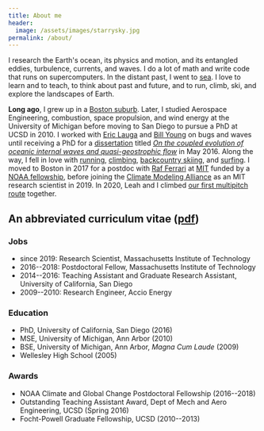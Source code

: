 ```yaml
---
title: About me
header:
  image: /assets/images/starrysky.jpg
permalink: /about/
---
```


I research the Earth's ocean, its physics and motion, and
its entangled eddies, turbulence, currents, and waves.
I do a lot of math and write code that runs on supercomputers.
In the distant past, I went to [sea].
I love to learn and to teach, to think about past and future, and to 
run, climb, ski, and explore the landscapes of Earth.

**Long ago**, I grew up in a [Boston suburb][wellesley]. 
Later, I studied Aerospace Engineering, combustion, space propulsion,
and wind energy at the University of Michigan before moving to San Diego to pursue a PhD at UCSD in 2010.
I worked with [Eric Lauga] and [Bill Young] on bugs and waves until receiving a PhD for a 
[dissertation] titled 
[*On the coupled evolution of oceanic internal waves and quasi-geostrophic flow*][proquest] in May 2016.
Along the way, I fell in love with [running], [climbing], [backcountry skiing], and [surfing].
I moved to Boston in 2017 for a postdoc with [Raf Ferrari] at [MIT] funded by a [NOAA fellowship][NOAA Climate and Global Change Postdoctoral Fellowship],
before joining the [Climate Modeling Alliance] as an MIT research scientist in 2019.
In 2020, Leah and I climbed [our first multipitch route](https://www.mountainproject.com/route/106511942/endeavor) together.

## An abbreviated curriculum vitae ([pdf][CV])

### Jobs

* since 2019: Research Scientist, Massachusetts Institute of Technology
* 2016--2018: Postdoctoral Fellow, Massachusetts Institute of Technology
* 2014--2016: Teaching Assistant and Graduate Research Assistant, University of California, San Diego
* 2009--2010: Research Engineer, Accio Energy

### Education

* PhD, University of California, San Diego (2016) 
* MSE, University of Michigan, Ann Arbor (2010) 
* BSE, University of Michigan, Ann Arbor, *Magna Cum Laude* (2009)
* Wellesley High School (2005)

### Awards

* NOAA Climate and Global Change Postdoctoral Fellowship (2016--2018)
* Outstanding Teaching Assistant Award, Dept of Mech and Aero Engineering, UCSD (Spring 2016)
* Focht-Powell Graduate Fellowship, UCSD (2010--2013)

[running]: https://www.instagram.com/p/BmtDWqkFima/
[climbing]: https://www.instagram.com/p/B9owtecnYl6/
[backcountry skiing]: https://www.instagram.com/p/BBI_r4tjGXB/
[surfing]: https://www.instagram.com/p/BITANs6h1d2/
[sea]: https://www.instagram.com/p/BIVpnCXhKhW/
[ice climbing]: https://www.instagram.com/p/BrePE11hyYb/
[office]: https://www.instagram.com/p/BMrz7d5DoCJ/

[wellesley]: https://en.wikipedia.org/wiki/Wellesley,_Massachusetts
[Climate Modeling Alliance]: https://clima.caltech.edu
[UCSD]: https://ucsd.edu/
[MIT]: https://www.mit.edu/
[large eddy simulation]: http://bit.ly/oceananigans
[dissertation]: https://glwagner.github.io/publications#dissertation
[proquest]: https://search.proquest.com/openview/ef72173747526fae401cdbdbcfdfc224/1?pq-origsite=gscholar&cbl=18750&diss=y
[CV]: https://glwagner.github.io/assets/pdf/glw-curriculum-vitae.pdf
[ever-changing currents]: http://oceanservice.noaa.gov/facts/eddy.html
[subsurface internal waves]: https://en.wikipedia.org/wiki/Internal_wave
[NOAA Climate and Global Change Postdoctoral Fellowship]: http://vsp.ucar.edu/cgc/current-awards-alumni 
[Raf Ferrari]: http://ferrari.mit.edu 
[Bill Young]: http://pordlabs.ucsd.edu/wryoung/
[Eric Lauga]: http://www.damtp.cam.ac.uk/user/lauga/
[bottom-enhanced ocean turbulence]: http://www.nature.com/nature/journal/v513/n7517/full/513179a.html
